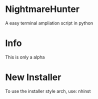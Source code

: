 # NightmareHunter
A easy terminal ampliation script in python
# Info
This is only a alpha
# New Installer
To use the installer style arch, use: nhinst
